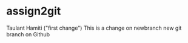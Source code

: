 # assign2git
Taulant Hamiti
("first change")
This is a change on newbranch
new git branch on Github
